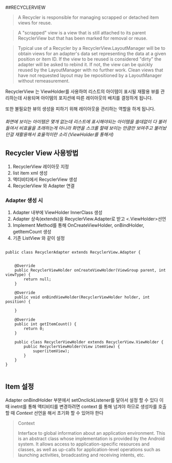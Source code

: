 ##RECYCLERVIEW


> A Recycler is responsible for managing scrapped or detached item views for reuse.

> A "scrapped" view is a view that is still attached to its parent RecyclerView but that has been marked for removal or reuse.

> Typical use of a Recycler by a RecyclerView.LayoutManager will be to obtain views for an adapter's data set representing the data at a given position or item ID. If the view to be reused is considered "dirty" the adapter will be asked to rebind it. If not, the view can be quickly reused by the LayoutManager with no further work. Clean views that have not requested layout may be repositioned by a LayoutManager without remeasurement.

RecyclerView 는 ViewHolder를 사용하여 리스트의 아이템이 표시될 재활용 뷰를 관리하는데 사용되며 아이템의 포지션에 따른 레이아웃의 배치를 결정하게 됩니다. 

또한 불필요한 뷰의 생성을 피하기 위해 레이아웃을 관리하는 역할을 하게 됩니다.
###### 화면에 보이는 아이템은 몇개 없는데 리스트에 표시해야되는 아이템을 쓸데없이 다 불러들여서 비효율을 초래하는게 아니라 화면을 스크롤 할때 보이는 만큼만 보여주고 불러놨던걸 재활용해서 효율적이란 소리 (ViewHolder를 통해서)

## Recycler View 사용방법
1. RecyclerView 레이아웃 지정
2. list item xml 생성
3. 액티비티에서 RecyclerView 생성
4. RecyclerView 와 Adapter 연결

### Adapter 생성 시

1. Adapter 내부에 ViewHolder InnerClass 생성
2. Adapter 상속(extends)을 RecyclerView.Adapter로 받고 <.ViewHolder>선언
3. Implement Method를 통해  OnCreateViewHolder, onBindHolder, getItemCount 생성
4. 기존 ListView 와 같이 설정

<pre>
<code>
public class RecyclerAdapter extends RecyclerView.Adapter<RecyclerAdapter.RecyclerViewHolder> {


    @Override
    public RecyclerViewHolder onCreateViewHolder(ViewGroup parent, int viewType) {
        return null;
    }

    @Override
    public void onBindViewHolder(RecyclerViewHolder holder, int position) {

    }

    @Override
    public int getItemCount() {
        return 0;
    }

    public class RecyclerViewHolder extends RecyclerView.ViewHolder {
        public RecyclerViewHolder(View itemView) {
            super(itemView);
        }
    }
}
</code>
</pre>

## Item 설정
Adapter onBindHolder 부분에서 setOnclickListener를 달아서 설정 할 수 있다
이때 inetnt를 통해 액티비티를 변경하려면 context 를 통해 넘겨야 하므로 생성자를 호출할 때
*Context* 선언을 해서 초기화 할 수 있어야 한다

> Context
>
> Interface to global information about an application environment. This is an abstract class whose implementation is provided by the Android system. It allows access to application-specific resources and classes, as well as up-calls for application-level operations such as launching activities, broadcasting and receiving intents, etc. 
>
